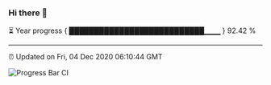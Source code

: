 ### Hi there 👋

⏳ Year progress { ███████████████████████████▁▁▁ } 92.42 %

---

⏰ Updated on Fri, 04 Dec 2020 06:10:44 GMT

![Progress Bar CI](https://github.com/liununu/liununu/workflows/Progress%20Bar%20CI/badge.svg)
